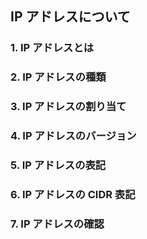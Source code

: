 ## IP アドレスについて

### 1. IP アドレスとは

### 2. IP アドレスの種類

### 3. IP アドレスの割り当て

### 4. IP アドレスのバージョン

### 5. IP アドレスの表記

### 6. IP アドレスの CIDR 表記

### 7. IP アドレスの確認
